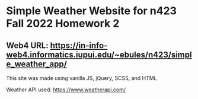# Simple Weather Website for n423 Fall 2022 Homework 2

## Web4 URL: https://in-info-web4.informatics.iupui.edu/~ebules/n423/simple_weather_app/

This site was made using vanilla JS, jQuery, SCSS, and HTML

Weather API used: https://www.weatherapi.com/
